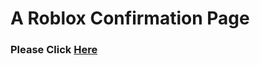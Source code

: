# A Roblox Confirmation Page
### Please Click [Here](https://line.me/ti/g2/FpmK9lEzH1wpJ3POspzXwiM2oxCmO1GcOiQP9Q?utm_source=invitation&utm_medium=link_copy&utm_campaign=default)
